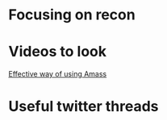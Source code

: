 # Focusing on recon 

# Videos to look

[ Effective way of using Amass ](https://youtu.be/yCZqgg-GNx8)


# Useful twitter threads



